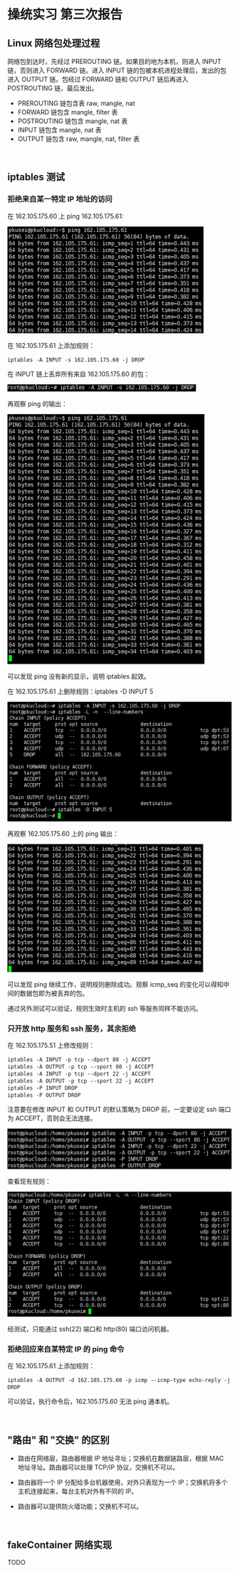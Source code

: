 # 操统实习 第三次报告

## Linux 网络包处理过程

网络包到达时，先经过 PREROUTING 链。如果目的地为本机，则进入 INPUT 链，否则进入 FORWARD 链。进入 INPUT 链的包被本机进程处理后，发出的包进入 OUTPUT 链。包经过 FORWARD 链和 OUTPUT 链后再进入 POSTROUTING 链，最后发出。

* PREROUTING 链包含表 raw, mangle, nat
* FORWARD 链包含 mangle, filter 表
* POSTROUTING 链包含 mangle, nat 表
* INPUT 链包含 mangle, nat 表
* OUTPUT 链包含 raw, mangle, nat, filter 表

<br>

## iptables 测试

### 拒绝来自某一特定 IP 地址的访问

在 162.105.175.60 上 ping 162.105.175.61:

![](https://github.com/cabbby/osprac/blob/master/hw3/pics/m1_1.png)

在 162.105.175.61 上添加规则：
```
iptables -A INPUT -s 162.105.175.60 -j DROP
```

在 INPUT 链上丢弃所有来自 162.105.175.60 的包：

![](https://github.com/cabbby/osprac/blob/master/hw3/pics/m2_1.png)

再观察 ping 的输出：

![](https://github.com/cabbby/osprac/blob/master/hw3/pics/m1_2.png)

可以发现 ping 没有新的显示，说明 iptables 起效。

在 162.105.175.61 上删除规则：iptables -D INPUT 5

![](https://github.com/cabbby/osprac/blob/master/hw3/pics/m2_2.png)

再观察 162.105.175.60 上的 ping 输出：

![](https://github.com/cabbby/osprac/blob/master/hw3/pics/m1_3.png)

可以发现 ping 继续工作，说明规则删除成功。观察 icmp_seq 的变化可以得知中间的数据包即为被丢弃的包。

通过另外测试可以验证，规则生效时主机的 ssh 等服务同样不能访问。

### 只开放 http 服务和 ssh 服务，其余拒绝

在 162.105.175.51 上修改规则：
```
iptables -A INPUT -p tcp --dport 80 -j ACCEPT
iptables -A OUTPUT -p tcp --sport 80 -j ACCEPT
iptables -A INPUT -p tcp --dport 22 -j ACCEPT
iptables -A OUTPUT -p tcp --sport 22 -j ACCEPT
iptables -P INPUT DROP
iptables -P OUTPUT DROP
```

注意要在修改 INPUT 和 OUTPUT 的默认策略为 DROP 前，一定要设定 ssh 端口为 ACCEPT，否则会无法连接。

![](https://github.com/cabbby/osprac/blob/master/hw3/pics/t2_1.png)

查看现有规则：

![](https://github.com/cabbby/osprac/blob/master/hw3/pics/t2_2.png)

经测试，只能通过 ssh(22) 端口和 http(80) 端口访问机器。

### 拒绝回应来自某特定 IP 的 ping 命令

在 162.105.175.61 上添加规则：
```
iptables -A OUTPUT -d 162.105.175.60 -p icmp --icmp-type echo-reply -j DROP
```

可以验证，执行命令后，162.105.175.60 无法 ping 通本机。

<br>

## "路由" 和 "交换" 的区别

* 路由在网络层，路由器根据 IP 地址寻址；交换机在数据链路层，根据 MAC 地址寻址。路由器可以处理 TCP/IP 协议，交换机不可以。

* 路由器将一个 IP 分配给多台机器使用，对外只表现为一个 IP；交换机将多个主机连接起来，每台主机对外有不同的 IP。

* 路由器可以提供防火墙功能；交换机不可以。

<br>

## fakeContainer 网络实现

TODO